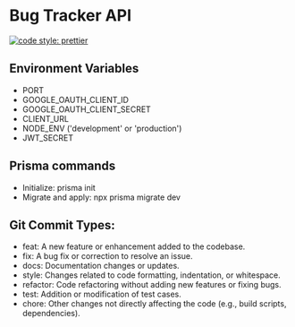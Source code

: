 # Bug Tracker API

<!-- Prettier badge -->

[![code style: prettier](https://img.shields.io/badge/code_style-prettier-ff69b4.svg?style=flat-square)](https://github.com/prettier/prettier)

## Environment Variables

- PORT
- GOOGLE_OAUTH_CLIENT_ID
- GOOGLE_OAUTH_CLIENT_SECRET
- CLIENT_URL
- NODE_ENV ('development' or 'production')
- JWT_SECRET

## Prisma commands

- Initialize: prisma init
- Migrate and apply: npx prisma migrate dev

## Git Commit Types:

- feat: A new feature or enhancement added to the codebase.
- fix: A bug fix or correction to resolve an issue.
- docs: Documentation changes or updates.
- style: Changes related to code formatting, indentation, or whitespace.
- refactor: Code refactoring without adding new features or fixing bugs.
- test: Addition or modification of test cases.
- chore: Other changes not directly affecting the code (e.g., build scripts, dependencies).
